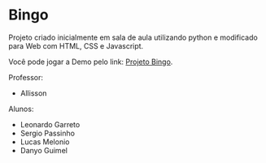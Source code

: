 # Bingo 
Projeto criado inicialmente em sala de aula utilizando python e modificado para Web com HTML, CSS e Javascript.

Você pode jogar a Demo pelo link: [Projeto Bingo](https://sergiopassinho.github.io/bingoundb/jogo.html).

Professor: 
- Allisson

Alunos:
- Leonardo Garreto
- Sergio Passinho
- Lucas Melonio
- Danyo Guimel
